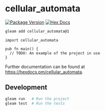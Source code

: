 # cellular_automata

[![Package Version](https://img.shields.io/hexpm/v/cellular_automata)](https://hex.pm/packages/cellular_automata)
[![Hex Docs](https://img.shields.io/badge/hex-docs-ffaff3)](https://hexdocs.pm/cellular_automata/)

```sh
gleam add cellular_automata@1
```
```gleam
import cellular_automata

pub fn main() {
  // TODO: An example of the project in use
}
```

Further documentation can be found at <https://hexdocs.pm/cellular_automata>.

## Development

```sh
gleam run   # Run the project
gleam test  # Run the tests
```
